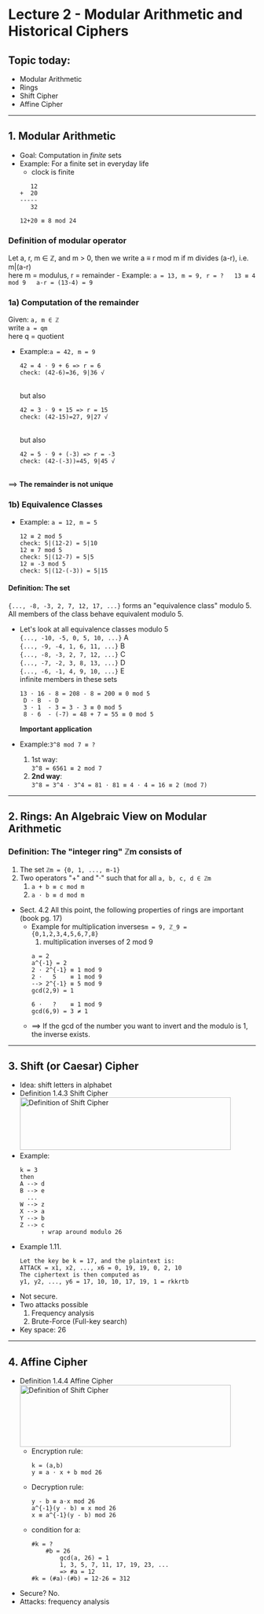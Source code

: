 # Lecture 2 - Modular Arithmetic and Historical Ciphers

## Topic today:
* Modular Arithmetic
* Rings
* Shift Cipher
* Affine Cipher

---

## 1. Modular Arithmetic
* Goal: Computation in *finite* sets
* Example: For a finite set in everyday life
	- clock is finite<br>
	```
	   12
	+  20
	-----
	   32

	12+20 ≡ 8 mod 24
	```
### Definition of modular operator<br>
Let a, r, m ∈ ℤ, and m > 0, then we write a ≡ r mod m if m divides (a-r), i.e. m|(a-r) <br>
here m = modulus, r = remainder
	 - Example: 
	 ```
	 a = 13, m = 9, r = ?  
	 13 ≡ 4 mod 9  
	 a-r = (13-4) = 9
	 ```  
### 1a) Computation of the remainder<br>
Given: ```a, m ∈ ℤ```<br>
write ```a = qm```<br>
here q = quotient<br>
- Example:```a = 42, m = 9```<br>
  ```
  42 = 4 ⋅ 9 + 6 => r = 6
  check: (42-6)=36, 9|36 √
  ```
  <br>but also<br>
  ```
  42 = 3 ⋅ 9 + 15 => r = 15
  check: (42-15)=27, 9|27 √
  ```
  <br>but also<br>
  ```
  42 = 5 ⋅ 9 + (-3) => r = -3
  check: (42-(-3))=45, 9|45 √
  ```
<br>==> **The remainder is not unique**
### 1b) Equivalence Classes
- Example: ```a = 12, m = 5```<br>
	```
	12 ≡ 2 mod 5
	check: 5|(12-2) = 5|10
	12 ≡ 7 mod 5
	check: 5|(12-7) = 5|5
	12 ≡ -3 mod 5
	check: 5|(12-(-3)) = 5|15
	```
#### Definition: The set
```{..., -8, -3, 2, 7, 12, 17, ...}``` forms an "equivalence class" modulo 5. All members of the class behave equivalent modulo 5.<br>

- Let's look at all equivalence classes modulo 5<br>
	```{..., -10, -5, 0, 5, 10, ...}```	A<br>
	```{..., -9, -4, 1, 6, 11, ...}```	B<br>
	```{..., -8, -3, 2, 7, 12, ...}```	C<br>
	```{..., -7, -2, 3, 8, 13, ...}```	D<br>
	```{..., -6, -1, 4, 9, 10, ...}```	E<br>
	infinite members in these sets
	```
	13 ⋅ 16 - 8 = 208 - 8 = 200 ≡ 0 mod 5
	 D ⋅ B  - D
	 3 ⋅ 1  - 3 = 3 - 3 ≡ 0 mod 5
	 8 ⋅ 6  - (-7) = 48 + 7 = 55 ≡ 0 mod 5
	```
	**Important application**<br>

- Example:```3^8 mod 7 ≡ ?```
	1. 1st way:<br>
	```3^8 = 6561 ≡ 2 mod 7```
	2. **2nd way**:<br>
	```3^8 = 3^4 ⋅ 3^4 = 81 ⋅ 81 ≡ 4 ⋅ 4 = 16 ≡ 2 (mod 7)```

---

## 2. Rings: An Algebraic View on Modular Arithmetic
### Definition: The "integer ring" ℤm consists of 
1. The set ```ℤm = {0, 1, ..., m-1}```
2. Two operators "+" and "⋅" such that for all ```a, b, c, d ∈ ℤm```
	1. ```a + b ≡ c mod m```
	2. ```a ⋅ b ≡ d mod m```

* Sect. 4.2 All this point, the following properties of rings are important (book pg. 17)
	- Example for multiplication inverses```m = 9, ℤ_9 = {0,1,2,3,4,5,6,7,8}```
		1. multiplication inverses of 2 mod 9
		```
		a = 2
		a^{-1} = 2
		2 ⋅ 2^{-1} ≡ 1 mod 9
		2 ⋅   5    ≡ 1 mod 9
		--> 2^{-1} ≡ 5 mod 9
		gcd(2,9) = 1

		6 ⋅   ?    ≡ 1 mod 9
		gcd(6,9) = 3 ≠ 1
		```
	- ==> If the gcd of the number you want to invert and the modulo is 1, the inverse exists.<br>

---

## 3. Shift (or Caesar) Cipher
* Idea: shift letters in alphabet
* Definition 1.4.3 Shift Cipher<br>
	<img src="figures/lecture2/defofshiftcipher.png" alt="Definition of Shift Cipher" width="429.6" height="106.8" />  
* Example:
	```
	k = 3  
	then       
	A --> d
	B --> e
	  ...
	W --> z
	X --> a
	Y --> b
	Z --> c
	      ↑ wrap around modulo 26
	```
* Example 1.11. 
	```
	Let the key be k = 17, and the plaintext is: 
	ATTACK = x1, x2, ..., x6 = 0, 19, 19, 0, 2, 10  
	The ciphertext is then computed as  
	y1, y2, ..., y6 = 17, 10, 10, 17, 19, 1 = rkkrtb  
	```
* Not secure. 
* Two attacks possible
	1. Frequency analysis
	2. Brute-Force (Full-key search)
* Key space: 26

---

## 4. Affine Cipher
* Definition 1.4.4 Affine Cipher<br>
	<img src="figures/lecture2/defofaffinecipher.png" alt="Definition of Shift Cipher" width="429.6" height="126" />  
	- Encryption rule: 
		```
		k = (a,b)
		y ≡ a ⋅ x + b mod 26
		```
	- Decryption rule:
		```
		y - b ≡ a⋅x mod 26 
		a^{-1}(y - b) ≡ x mod 26
		x ≡ a^{-1}(y - b) mod 26
		```
	- condition for a:  
		```
		#k = ?  
			#b = 26  
				gcd(a, 26) = 1  
				1, 3, 5, 7, 11, 17, 19, 23, ...
				=> #a = 12
		#k = (#a)⋅(#b) = 12⋅26 = 312
		```
* Secure? No.
* Attacks: frequency analysis














